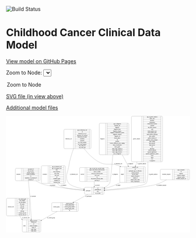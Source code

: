 <link rel='stylesheet' href="assets/style.css">
<link rel='stylesheet' href="https://unpkg.com/leaflet@1.5.1/dist/leaflet.css" integrity="sha512-xwE/Az9zrjBIphAcBb3F6JVqxf46+CDLwfLMHloNu6KEQCAWi6HcDUbeOfBIptF7tcCzusKFjFw2yuvEpDL9wQ==" crossorigin="">
<script type="text/javascript" src="https://code.jquery.com/jquery-3.2.1.min.js"></script>
<script type="text/javascript"  src="https://unpkg.com/leaflet@1.5.1/dist/leaflet.js"></script>
<script type="text/javascript" src="assets/actions.js"></script>

![Build Status](https://github.com/CBIIT/c3d-model/actions/workflows/model-test-and-deploy.yml/badge.svg)

# Childhood Cancer Clinical Data Model

[View model on GitHub Pages](https://cbiit.github.io/c3d-model/)


Zoom to Node: <select id="node_select">
  <option value="">Zoom to Node</option>
</select>
<div id="model"></div>

<p>
<a href="./model-desc/c3d-model.svg">SVG file (in view above)</a>
<p>
<a href="./model-desc">Additional model files</a>
<div id='graph' style='display:off;'>
<svg width="2415pt" height="1528pt"
 viewBox="0.00 0.00 2415.00 1528.00" xmlns="http://www.w3.org/2000/svg" xmlns:xlink="http://www.w3.org/1999/xlink">
<g id="graph0" class="graph" transform="scale(1 1) rotate(0) translate(4 1524)">
<title>Perl</title>
<polygon fill="#ffffff" stroke="transparent" points="-4,4 -4,-1524 2411,-1524 2411,4 -4,4"/>
<!-- reference_file -->
<g id="node1" class="node">
<title>reference_file</title>
<path fill="none" stroke="#000000" d="M12,-213.5C12,-213.5 289,-213.5 289,-213.5 295,-213.5 301,-219.5 301,-225.5 301,-225.5 301,-431.5 301,-431.5 301,-437.5 295,-443.5 289,-443.5 289,-443.5 12,-443.5 12,-443.5 6,-443.5 0,-437.5 0,-431.5 0,-431.5 0,-225.5 0,-225.5 0,-219.5 6,-213.5 12,-213.5"/>
<text text-anchor="middle" x="58" y="-324.8" font-family="Times,serif" font-size="14.00" fill="#000000">reference_file</text>
<polyline fill="none" stroke="#000000" points="116,-213.5 116,-443.5 "/>
<text text-anchor="middle" x="126.5" y="-324.8" font-family="Times,serif" font-size="14.00" fill="#000000"> </text>
<polyline fill="none" stroke="#000000" points="137,-213.5 137,-443.5 "/>
<text text-anchor="middle" x="208.5" y="-428.3" font-family="Times,serif" font-size="14.00" fill="#000000">dcf_indexd_guid</text>
<polyline fill="none" stroke="#000000" points="137,-420.5 280,-420.5 "/>
<text text-anchor="middle" x="208.5" y="-405.3" font-family="Times,serif" font-size="14.00" fill="#000000">file_category</text>
<polyline fill="none" stroke="#000000" points="137,-397.5 280,-397.5 "/>
<text text-anchor="middle" x="208.5" y="-382.3" font-family="Times,serif" font-size="14.00" fill="#000000">file_description</text>
<polyline fill="none" stroke="#000000" points="137,-374.5 280,-374.5 "/>
<text text-anchor="middle" x="208.5" y="-359.3" font-family="Times,serif" font-size="14.00" fill="#000000">file_name</text>
<polyline fill="none" stroke="#000000" points="137,-351.5 280,-351.5 "/>
<text text-anchor="middle" x="208.5" y="-336.3" font-family="Times,serif" font-size="14.00" fill="#000000">file_size</text>
<polyline fill="none" stroke="#000000" points="137,-328.5 280,-328.5 "/>
<text text-anchor="middle" x="208.5" y="-313.3" font-family="Times,serif" font-size="14.00" fill="#000000">file_type</text>
<polyline fill="none" stroke="#000000" points="137,-305.5 280,-305.5 "/>
<text text-anchor="middle" x="208.5" y="-290.3" font-family="Times,serif" font-size="14.00" fill="#000000">id</text>
<polyline fill="none" stroke="#000000" points="137,-282.5 280,-282.5 "/>
<text text-anchor="middle" x="208.5" y="-267.3" font-family="Times,serif" font-size="14.00" fill="#000000">md5sum</text>
<polyline fill="none" stroke="#000000" points="137,-259.5 280,-259.5 "/>
<text text-anchor="middle" x="208.5" y="-244.3" font-family="Times,serif" font-size="14.00" fill="#000000">reference_file_id</text>
<polyline fill="none" stroke="#000000" points="137,-236.5 280,-236.5 "/>
<text text-anchor="middle" x="208.5" y="-221.3" font-family="Times,serif" font-size="14.00" fill="#000000">reference_file_url</text>
<polyline fill="none" stroke="#000000" points="280,-213.5 280,-443.5 "/>
<text text-anchor="middle" x="290.5" y="-324.8" font-family="Times,serif" font-size="14.00" fill="#000000"> </text>
</g>
<!-- study -->
<g id="node11" class="node">
<title>study</title>
<path fill="none" stroke="#000000" d="M220,-.5C220,-.5 439,-.5 439,-.5 445,-.5 451,-6.5 451,-12.5 451,-12.5 451,-149.5 451,-149.5 451,-155.5 445,-161.5 439,-161.5 439,-161.5 220,-161.5 220,-161.5 214,-161.5 208,-155.5 208,-149.5 208,-149.5 208,-12.5 208,-12.5 208,-6.5 214,-.5 220,-.5"/>
<text text-anchor="middle" x="236" y="-77.3" font-family="Times,serif" font-size="14.00" fill="#000000">study</text>
<polyline fill="none" stroke="#000000" points="264,-.5 264,-161.5 "/>
<text text-anchor="middle" x="274.5" y="-77.3" font-family="Times,serif" font-size="14.00" fill="#000000"> </text>
<polyline fill="none" stroke="#000000" points="285,-.5 285,-161.5 "/>
<text text-anchor="middle" x="357.5" y="-146.3" font-family="Times,serif" font-size="14.00" fill="#000000">dbgap_accession</text>
<polyline fill="none" stroke="#000000" points="285,-138.5 430,-138.5 "/>
<text text-anchor="middle" x="357.5" y="-123.3" font-family="Times,serif" font-size="14.00" fill="#000000">external_url</text>
<polyline fill="none" stroke="#000000" points="285,-115.5 430,-115.5 "/>
<text text-anchor="middle" x="357.5" y="-100.3" font-family="Times,serif" font-size="14.00" fill="#000000">id</text>
<polyline fill="none" stroke="#000000" points="285,-92.5 430,-92.5 "/>
<text text-anchor="middle" x="357.5" y="-77.3" font-family="Times,serif" font-size="14.00" fill="#000000">study_description</text>
<polyline fill="none" stroke="#000000" points="285,-69.5 430,-69.5 "/>
<text text-anchor="middle" x="357.5" y="-54.3" font-family="Times,serif" font-size="14.00" fill="#000000">study_id</text>
<polyline fill="none" stroke="#000000" points="285,-46.5 430,-46.5 "/>
<text text-anchor="middle" x="357.5" y="-31.3" font-family="Times,serif" font-size="14.00" fill="#000000">study_name</text>
<polyline fill="none" stroke="#000000" points="285,-23.5 430,-23.5 "/>
<text text-anchor="middle" x="357.5" y="-8.3" font-family="Times,serif" font-size="14.00" fill="#000000">study_status</text>
<polyline fill="none" stroke="#000000" points="430,-.5 430,-161.5 "/>
<text text-anchor="middle" x="440.5" y="-77.3" font-family="Times,serif" font-size="14.00" fill="#000000"> </text>
</g>
<!-- reference_file&#45;&gt;study -->
<g id="edge7" class="edge">
<title>reference_file&#45;&gt;study</title>
<path fill="none" stroke="#000000" d="M176.2184,-213.4651C181.2736,-201.6374 187.3059,-190.2265 194.5,-180 197.1103,-176.2894 199.9042,-172.6633 202.8495,-169.1251"/>
<polygon fill="#000000" stroke="#000000" points="205.5584,-171.3446 209.527,-161.5211 200.2986,-166.7256 205.5584,-171.3446"/>
<text text-anchor="middle" x="255" y="-183.8" font-family="Times,serif" font-size="14.00" fill="#000000">of_reference_file</text>
</g>
<!-- treatment_response -->
<g id="node2" class="node">
<title>treatment_response</title>
<path fill="none" stroke="#000000" d="M2034,-685.5C2034,-685.5 2395,-685.5 2395,-685.5 2401,-685.5 2407,-691.5 2407,-697.5 2407,-697.5 2407,-811.5 2407,-811.5 2407,-817.5 2401,-823.5 2395,-823.5 2395,-823.5 2034,-823.5 2034,-823.5 2028,-823.5 2022,-817.5 2022,-811.5 2022,-811.5 2022,-697.5 2022,-697.5 2022,-691.5 2028,-685.5 2034,-685.5"/>
<text text-anchor="middle" x="2102.5" y="-750.8" font-family="Times,serif" font-size="14.00" fill="#000000">treatment_response</text>
<polyline fill="none" stroke="#000000" points="2183,-685.5 2183,-823.5 "/>
<text text-anchor="middle" x="2193.5" y="-750.8" font-family="Times,serif" font-size="14.00" fill="#000000"> </text>
<polyline fill="none" stroke="#000000" points="2204,-685.5 2204,-823.5 "/>
<text text-anchor="middle" x="2295" y="-808.3" font-family="Times,serif" font-size="14.00" fill="#000000">age_at_response</text>
<polyline fill="none" stroke="#000000" points="2204,-800.5 2386,-800.5 "/>
<text text-anchor="middle" x="2295" y="-785.3" font-family="Times,serif" font-size="14.00" fill="#000000">id</text>
<polyline fill="none" stroke="#000000" points="2204,-777.5 2386,-777.5 "/>
<text text-anchor="middle" x="2295" y="-762.3" font-family="Times,serif" font-size="14.00" fill="#000000">response</text>
<polyline fill="none" stroke="#000000" points="2204,-754.5 2386,-754.5 "/>
<text text-anchor="middle" x="2295" y="-739.3" font-family="Times,serif" font-size="14.00" fill="#000000">response_category</text>
<polyline fill="none" stroke="#000000" points="2204,-731.5 2386,-731.5 "/>
<text text-anchor="middle" x="2295" y="-716.3" font-family="Times,serif" font-size="14.00" fill="#000000">response_system</text>
<polyline fill="none" stroke="#000000" points="2204,-708.5 2386,-708.5 "/>
<text text-anchor="middle" x="2295" y="-693.3" font-family="Times,serif" font-size="14.00" fill="#000000">treatment_response_id</text>
<polyline fill="none" stroke="#000000" points="2386,-685.5 2386,-823.5 "/>
<text text-anchor="middle" x="2396.5" y="-750.8" font-family="Times,serif" font-size="14.00" fill="#000000"> </text>
</g>
<!-- participant -->
<g id="node10" class="node">
<title>participant</title>
<path fill="none" stroke="#000000" d="M1038,-495.5C1038,-495.5 1269,-495.5 1269,-495.5 1275,-495.5 1281,-501.5 1281,-507.5 1281,-507.5 1281,-575.5 1281,-575.5 1281,-581.5 1275,-587.5 1269,-587.5 1269,-587.5 1038,-587.5 1038,-587.5 1032,-587.5 1026,-581.5 1026,-575.5 1026,-575.5 1026,-507.5 1026,-507.5 1026,-501.5 1032,-495.5 1038,-495.5"/>
<text text-anchor="middle" x="1074" y="-537.8" font-family="Times,serif" font-size="14.00" fill="#000000">participant</text>
<polyline fill="none" stroke="#000000" points="1122,-495.5 1122,-587.5 "/>
<text text-anchor="middle" x="1132.5" y="-537.8" font-family="Times,serif" font-size="14.00" fill="#000000"> </text>
<polyline fill="none" stroke="#000000" points="1143,-495.5 1143,-587.5 "/>
<text text-anchor="middle" x="1201.5" y="-572.3" font-family="Times,serif" font-size="14.00" fill="#000000">id</text>
<polyline fill="none" stroke="#000000" points="1143,-564.5 1260,-564.5 "/>
<text text-anchor="middle" x="1201.5" y="-549.3" font-family="Times,serif" font-size="14.00" fill="#000000">participant_id</text>
<polyline fill="none" stroke="#000000" points="1143,-541.5 1260,-541.5 "/>
<text text-anchor="middle" x="1201.5" y="-526.3" font-family="Times,serif" font-size="14.00" fill="#000000">race</text>
<polyline fill="none" stroke="#000000" points="1143,-518.5 1260,-518.5 "/>
<text text-anchor="middle" x="1201.5" y="-503.3" font-family="Times,serif" font-size="14.00" fill="#000000">sex_at_birth</text>
<polyline fill="none" stroke="#000000" points="1260,-495.5 1260,-587.5 "/>
<text text-anchor="middle" x="1270.5" y="-537.8" font-family="Times,serif" font-size="14.00" fill="#000000"> </text>
</g>
<!-- treatment_response&#45;&gt;participant -->
<g id="edge6" class="edge">
<title>treatment_response&#45;&gt;participant</title>
<path fill="none" stroke="#000000" d="M2103.2313,-685.4565C2072.9461,-668.6122 2039.6185,-651.7827 2007.5,-639 1952.1149,-616.9575 1936.2638,-616.0101 1877.5,-606 1675.228,-571.5442 1437.8308,-554.8373 1291.5266,-547.2329"/>
<polygon fill="#000000" stroke="#000000" points="1291.318,-543.7177 1281.1519,-546.701 1290.9595,-550.7085 1291.318,-543.7177"/>
<text text-anchor="middle" x="2037.5" y="-609.8" font-family="Times,serif" font-size="14.00" fill="#000000">of_treatment_response</text>
</g>
<!-- treatment -->
<g id="node3" class="node">
<title>treatment</title>
<path fill="none" stroke="#000000" d="M471.5,-639.5C471.5,-639.5 763.5,-639.5 763.5,-639.5 769.5,-639.5 775.5,-645.5 775.5,-651.5 775.5,-651.5 775.5,-857.5 775.5,-857.5 775.5,-863.5 769.5,-869.5 763.5,-869.5 763.5,-869.5 471.5,-869.5 471.5,-869.5 465.5,-869.5 459.5,-863.5 459.5,-857.5 459.5,-857.5 459.5,-651.5 459.5,-651.5 459.5,-645.5 465.5,-639.5 471.5,-639.5"/>
<text text-anchor="middle" x="504" y="-750.8" font-family="Times,serif" font-size="14.00" fill="#000000">treatment</text>
<polyline fill="none" stroke="#000000" points="548.5,-639.5 548.5,-869.5 "/>
<text text-anchor="middle" x="559" y="-750.8" font-family="Times,serif" font-size="14.00" fill="#000000"> </text>
<polyline fill="none" stroke="#000000" points="569.5,-639.5 569.5,-869.5 "/>
<text text-anchor="middle" x="662" y="-854.3" font-family="Times,serif" font-size="14.00" fill="#000000">age_at_treatment_end</text>
<polyline fill="none" stroke="#000000" points="569.5,-846.5 754.5,-846.5 "/>
<text text-anchor="middle" x="662" y="-831.3" font-family="Times,serif" font-size="14.00" fill="#000000">age_at_treatment_start</text>
<polyline fill="none" stroke="#000000" points="569.5,-823.5 754.5,-823.5 "/>
<text text-anchor="middle" x="662" y="-808.3" font-family="Times,serif" font-size="14.00" fill="#000000">dose</text>
<polyline fill="none" stroke="#000000" points="569.5,-800.5 754.5,-800.5 "/>
<text text-anchor="middle" x="662" y="-785.3" font-family="Times,serif" font-size="14.00" fill="#000000">dose_frequency</text>
<polyline fill="none" stroke="#000000" points="569.5,-777.5 754.5,-777.5 "/>
<text text-anchor="middle" x="662" y="-762.3" font-family="Times,serif" font-size="14.00" fill="#000000">dose_route</text>
<polyline fill="none" stroke="#000000" points="569.5,-754.5 754.5,-754.5 "/>
<text text-anchor="middle" x="662" y="-739.3" font-family="Times,serif" font-size="14.00" fill="#000000">dose_unit</text>
<polyline fill="none" stroke="#000000" points="569.5,-731.5 754.5,-731.5 "/>
<text text-anchor="middle" x="662" y="-716.3" font-family="Times,serif" font-size="14.00" fill="#000000">id</text>
<polyline fill="none" stroke="#000000" points="569.5,-708.5 754.5,-708.5 "/>
<text text-anchor="middle" x="662" y="-693.3" font-family="Times,serif" font-size="14.00" fill="#000000">treatment_agent</text>
<polyline fill="none" stroke="#000000" points="569.5,-685.5 754.5,-685.5 "/>
<text text-anchor="middle" x="662" y="-670.3" font-family="Times,serif" font-size="14.00" fill="#000000">treatment_id</text>
<polyline fill="none" stroke="#000000" points="569.5,-662.5 754.5,-662.5 "/>
<text text-anchor="middle" x="662" y="-647.3" font-family="Times,serif" font-size="14.00" fill="#000000">treatment_type</text>
<polyline fill="none" stroke="#000000" points="754.5,-639.5 754.5,-869.5 "/>
<text text-anchor="middle" x="765" y="-750.8" font-family="Times,serif" font-size="14.00" fill="#000000"> </text>
</g>
<!-- treatment&#45;&gt;participant -->
<g id="edge2" class="edge">
<title>treatment&#45;&gt;participant</title>
<path fill="none" stroke="#000000" d="M669.0094,-639.4943C678.8489,-626.601 690.2922,-614.9223 703.5,-606 753.2155,-572.4156 902.5982,-555.9725 1015.73,-548.1561"/>
<polygon fill="#000000" stroke="#000000" points="1016.1289,-551.6373 1025.8705,-547.4717 1015.6575,-544.6531 1016.1289,-551.6373"/>
<text text-anchor="middle" x="750.5" y="-609.8" font-family="Times,serif" font-size="14.00" fill="#000000">of_treatment</text>
</g>
<!-- laboratory_test -->
<g id="node4" class="node">
<title>laboratory_test</title>
<path fill="none" stroke="#000000" d="M767.5,-1094C767.5,-1094 1099.5,-1094 1099.5,-1094 1105.5,-1094 1111.5,-1100 1111.5,-1106 1111.5,-1106 1111.5,-1335 1111.5,-1335 1111.5,-1341 1105.5,-1347 1099.5,-1347 1099.5,-1347 767.5,-1347 767.5,-1347 761.5,-1347 755.5,-1341 755.5,-1335 755.5,-1335 755.5,-1106 755.5,-1106 755.5,-1100 761.5,-1094 767.5,-1094"/>
<text text-anchor="middle" x="818.5" y="-1216.8" font-family="Times,serif" font-size="14.00" fill="#000000">laboratory_test</text>
<polyline fill="none" stroke="#000000" points="881.5,-1094 881.5,-1347 "/>
<text text-anchor="middle" x="892" y="-1216.8" font-family="Times,serif" font-size="14.00" fill="#000000"> </text>
<polyline fill="none" stroke="#000000" points="902.5,-1094 902.5,-1347 "/>
<text text-anchor="middle" x="996.5" y="-1331.8" font-family="Times,serif" font-size="14.00" fill="#000000">age_at_laboratory_test</text>
<polyline fill="none" stroke="#000000" points="902.5,-1324 1090.5,-1324 "/>
<text text-anchor="middle" x="996.5" y="-1308.8" font-family="Times,serif" font-size="14.00" fill="#000000">id</text>
<polyline fill="none" stroke="#000000" points="902.5,-1301 1090.5,-1301 "/>
<text text-anchor="middle" x="996.5" y="-1285.8" font-family="Times,serif" font-size="14.00" fill="#000000">laboratory_test_id</text>
<polyline fill="none" stroke="#000000" points="902.5,-1278 1090.5,-1278 "/>
<text text-anchor="middle" x="996.5" y="-1262.8" font-family="Times,serif" font-size="14.00" fill="#000000">laboratory_test_method</text>
<polyline fill="none" stroke="#000000" points="902.5,-1255 1090.5,-1255 "/>
<text text-anchor="middle" x="996.5" y="-1239.8" font-family="Times,serif" font-size="14.00" fill="#000000">laboratory_test_name</text>
<polyline fill="none" stroke="#000000" points="902.5,-1232 1090.5,-1232 "/>
<text text-anchor="middle" x="996.5" y="-1216.8" font-family="Times,serif" font-size="14.00" fill="#000000">sensitivity</text>
<polyline fill="none" stroke="#000000" points="902.5,-1209 1090.5,-1209 "/>
<text text-anchor="middle" x="996.5" y="-1193.8" font-family="Times,serif" font-size="14.00" fill="#000000">specimen</text>
<polyline fill="none" stroke="#000000" points="902.5,-1186 1090.5,-1186 "/>
<text text-anchor="middle" x="996.5" y="-1170.8" font-family="Times,serif" font-size="14.00" fill="#000000">test_result_modifier</text>
<polyline fill="none" stroke="#000000" points="902.5,-1163 1090.5,-1163 "/>
<text text-anchor="middle" x="996.5" y="-1147.8" font-family="Times,serif" font-size="14.00" fill="#000000">test_result_numeric</text>
<polyline fill="none" stroke="#000000" points="902.5,-1140 1090.5,-1140 "/>
<text text-anchor="middle" x="996.5" y="-1124.8" font-family="Times,serif" font-size="14.00" fill="#000000">test_result_text</text>
<polyline fill="none" stroke="#000000" points="902.5,-1117 1090.5,-1117 "/>
<text text-anchor="middle" x="996.5" y="-1101.8" font-family="Times,serif" font-size="14.00" fill="#000000">test_result_unit</text>
<polyline fill="none" stroke="#000000" points="1090.5,-1094 1090.5,-1347 "/>
<text text-anchor="middle" x="1101" y="-1216.8" font-family="Times,serif" font-size="14.00" fill="#000000"> </text>
</g>
<!-- sample -->
<g id="node9" class="node">
<title>sample</title>
<path fill="none" stroke="#000000" d="M1501.5,-651C1501.5,-651 1815.5,-651 1815.5,-651 1821.5,-651 1827.5,-657 1827.5,-663 1827.5,-663 1827.5,-846 1827.5,-846 1827.5,-852 1821.5,-858 1815.5,-858 1815.5,-858 1501.5,-858 1501.5,-858 1495.5,-858 1489.5,-852 1489.5,-846 1489.5,-846 1489.5,-663 1489.5,-663 1489.5,-657 1495.5,-651 1501.5,-651"/>
<text text-anchor="middle" x="1523.5" y="-750.8" font-family="Times,serif" font-size="14.00" fill="#000000">sample</text>
<polyline fill="none" stroke="#000000" points="1557.5,-651 1557.5,-858 "/>
<text text-anchor="middle" x="1568" y="-750.8" font-family="Times,serif" font-size="14.00" fill="#000000"> </text>
<polyline fill="none" stroke="#000000" points="1578.5,-651 1578.5,-858 "/>
<text text-anchor="middle" x="1692.5" y="-842.8" font-family="Times,serif" font-size="14.00" fill="#000000">anatomic_site</text>
<polyline fill="none" stroke="#000000" points="1578.5,-835 1806.5,-835 "/>
<text text-anchor="middle" x="1692.5" y="-819.8" font-family="Times,serif" font-size="14.00" fill="#000000">id</text>
<polyline fill="none" stroke="#000000" points="1578.5,-812 1806.5,-812 "/>
<text text-anchor="middle" x="1692.5" y="-796.8" font-family="Times,serif" font-size="14.00" fill="#000000">participant_age_at_collection</text>
<polyline fill="none" stroke="#000000" points="1578.5,-789 1806.5,-789 "/>
<text text-anchor="middle" x="1692.5" y="-773.8" font-family="Times,serif" font-size="14.00" fill="#000000">percent_necrosis</text>
<polyline fill="none" stroke="#000000" points="1578.5,-766 1806.5,-766 "/>
<text text-anchor="middle" x="1692.5" y="-750.8" font-family="Times,serif" font-size="14.00" fill="#000000">percent_tumor</text>
<polyline fill="none" stroke="#000000" points="1578.5,-743 1806.5,-743 "/>
<text text-anchor="middle" x="1692.5" y="-727.8" font-family="Times,serif" font-size="14.00" fill="#000000">sample_description</text>
<polyline fill="none" stroke="#000000" points="1578.5,-720 1806.5,-720 "/>
<text text-anchor="middle" x="1692.5" y="-704.8" font-family="Times,serif" font-size="14.00" fill="#000000">sample_id</text>
<polyline fill="none" stroke="#000000" points="1578.5,-697 1806.5,-697 "/>
<text text-anchor="middle" x="1692.5" y="-681.8" font-family="Times,serif" font-size="14.00" fill="#000000">sample_tumor_status</text>
<polyline fill="none" stroke="#000000" points="1578.5,-674 1806.5,-674 "/>
<text text-anchor="middle" x="1692.5" y="-658.8" font-family="Times,serif" font-size="14.00" fill="#000000">tumor_classification</text>
<polyline fill="none" stroke="#000000" points="1806.5,-651 1806.5,-858 "/>
<text text-anchor="middle" x="1817" y="-750.8" font-family="Times,serif" font-size="14.00" fill="#000000"> </text>
</g>
<!-- laboratory_test&#45;&gt;sample -->
<g id="edge11" class="edge">
<title>laboratory_test&#45;&gt;sample</title>
<path fill="none" stroke="#000000" d="M1020.6682,-1093.9948C1069.6868,-1032.4203 1136.1346,-962.8324 1211.5,-921 1315.986,-863.0038 1364.3861,-913.9839 1475.5,-870 1481.403,-867.6633 1487.3241,-865.1319 1493.2351,-862.4415"/>
<polygon fill="#000000" stroke="#000000" points="1494.9458,-865.505 1502.5116,-858.0882 1491.9719,-859.1681 1494.9458,-865.505"/>
<text text-anchor="middle" x="1470" y="-891.8" font-family="Times,serif" font-size="14.00" fill="#000000">of_laboratory_test</text>
</g>
<!-- laboratory_test&#45;&gt;participant -->
<g id="edge12" class="edge">
<title>laboratory_test&#45;&gt;participant</title>
<path fill="none" stroke="#000000" d="M882.0961,-1093.8299C858.2026,-1028.2235 832.4651,-946.1068 820.5,-870 804.5552,-768.5791 758.9426,-721.1653 820.5,-639 844.7461,-606.6369 935.1498,-581.4025 1015.6503,-564.7208"/>
<polygon fill="#000000" stroke="#000000" points="1016.8197,-568.0544 1025.919,-562.6274 1015.4214,-561.1955 1016.8197,-568.0544"/>
<text text-anchor="middle" x="886" y="-750.8" font-family="Times,serif" font-size="14.00" fill="#000000">of_laboratory_test</text>
</g>
<!-- survival -->
<g id="node5" class="node">
<title>survival</title>
<path fill="none" stroke="#000000" d="M973,-662.5C973,-662.5 1334,-662.5 1334,-662.5 1340,-662.5 1346,-668.5 1346,-674.5 1346,-674.5 1346,-834.5 1346,-834.5 1346,-840.5 1340,-846.5 1334,-846.5 1334,-846.5 973,-846.5 973,-846.5 967,-846.5 961,-840.5 961,-834.5 961,-834.5 961,-674.5 961,-674.5 961,-668.5 967,-662.5 973,-662.5"/>
<text text-anchor="middle" x="998" y="-750.8" font-family="Times,serif" font-size="14.00" fill="#000000">survival</text>
<polyline fill="none" stroke="#000000" points="1035,-662.5 1035,-846.5 "/>
<text text-anchor="middle" x="1045.5" y="-750.8" font-family="Times,serif" font-size="14.00" fill="#000000"> </text>
<polyline fill="none" stroke="#000000" points="1056,-662.5 1056,-846.5 "/>
<text text-anchor="middle" x="1190.5" y="-831.3" font-family="Times,serif" font-size="14.00" fill="#000000">age_at_event_free_survival_status</text>
<polyline fill="none" stroke="#000000" points="1056,-823.5 1325,-823.5 "/>
<text text-anchor="middle" x="1190.5" y="-808.3" font-family="Times,serif" font-size="14.00" fill="#000000">age_at_last_known_survival_status</text>
<polyline fill="none" stroke="#000000" points="1056,-800.5 1325,-800.5 "/>
<text text-anchor="middle" x="1190.5" y="-785.3" font-family="Times,serif" font-size="14.00" fill="#000000">cause_of_death</text>
<polyline fill="none" stroke="#000000" points="1056,-777.5 1325,-777.5 "/>
<text text-anchor="middle" x="1190.5" y="-762.3" font-family="Times,serif" font-size="14.00" fill="#000000">event_free_survival_status</text>
<polyline fill="none" stroke="#000000" points="1056,-754.5 1325,-754.5 "/>
<text text-anchor="middle" x="1190.5" y="-739.3" font-family="Times,serif" font-size="14.00" fill="#000000">first_event</text>
<polyline fill="none" stroke="#000000" points="1056,-731.5 1325,-731.5 "/>
<text text-anchor="middle" x="1190.5" y="-716.3" font-family="Times,serif" font-size="14.00" fill="#000000">id</text>
<polyline fill="none" stroke="#000000" points="1056,-708.5 1325,-708.5 "/>
<text text-anchor="middle" x="1190.5" y="-693.3" font-family="Times,serif" font-size="14.00" fill="#000000">last_known_survival_status</text>
<polyline fill="none" stroke="#000000" points="1056,-685.5 1325,-685.5 "/>
<text text-anchor="middle" x="1190.5" y="-670.3" font-family="Times,serif" font-size="14.00" fill="#000000">survival_id</text>
<polyline fill="none" stroke="#000000" points="1325,-662.5 1325,-846.5 "/>
<text text-anchor="middle" x="1335.5" y="-750.8" font-family="Times,serif" font-size="14.00" fill="#000000"> </text>
</g>
<!-- survival&#45;&gt;participant -->
<g id="edge1" class="edge">
<title>survival&#45;&gt;participant</title>
<path fill="none" stroke="#000000" d="M1153.5,-662.3139C1153.5,-640.2929 1153.5,-617.4402 1153.5,-597.6147"/>
<polygon fill="#000000" stroke="#000000" points="1157.0001,-597.5436 1153.5,-587.5436 1150.0001,-597.5437 1157.0001,-597.5436"/>
<text text-anchor="middle" x="1193" y="-609.8" font-family="Times,serif" font-size="14.00" fill="#000000">of_survival</text>
</g>
<!-- synonym -->
<g id="node6" class="node">
<title>synonym</title>
<path fill="none" stroke="#000000" d="M129,-674C129,-674 430,-674 430,-674 436,-674 442,-680 442,-686 442,-686 442,-823 442,-823 442,-829 436,-835 430,-835 430,-835 129,-835 129,-835 123,-835 117,-829 117,-823 117,-823 117,-686 117,-686 117,-680 123,-674 129,-674"/>
<text text-anchor="middle" x="157" y="-750.8" font-family="Times,serif" font-size="14.00" fill="#000000">synonym</text>
<polyline fill="none" stroke="#000000" points="197,-674 197,-835 "/>
<text text-anchor="middle" x="207.5" y="-750.8" font-family="Times,serif" font-size="14.00" fill="#000000"> </text>
<polyline fill="none" stroke="#000000" points="218,-674 218,-835 "/>
<text text-anchor="middle" x="319.5" y="-819.8" font-family="Times,serif" font-size="14.00" fill="#000000">associated_id</text>
<polyline fill="none" stroke="#000000" points="218,-812 421,-812 "/>
<text text-anchor="middle" x="319.5" y="-796.8" font-family="Times,serif" font-size="14.00" fill="#000000">data_location</text>
<polyline fill="none" stroke="#000000" points="218,-789 421,-789 "/>
<text text-anchor="middle" x="319.5" y="-773.8" font-family="Times,serif" font-size="14.00" fill="#000000">domain_category</text>
<polyline fill="none" stroke="#000000" points="218,-766 421,-766 "/>
<text text-anchor="middle" x="319.5" y="-750.8" font-family="Times,serif" font-size="14.00" fill="#000000">domain_description</text>
<polyline fill="none" stroke="#000000" points="218,-743 421,-743 "/>
<text text-anchor="middle" x="319.5" y="-727.8" font-family="Times,serif" font-size="14.00" fill="#000000">id</text>
<polyline fill="none" stroke="#000000" points="218,-720 421,-720 "/>
<text text-anchor="middle" x="319.5" y="-704.8" font-family="Times,serif" font-size="14.00" fill="#000000">repository_of_synonym_id</text>
<polyline fill="none" stroke="#000000" points="218,-697 421,-697 "/>
<text text-anchor="middle" x="319.5" y="-681.8" font-family="Times,serif" font-size="14.00" fill="#000000">synonym_id</text>
<polyline fill="none" stroke="#000000" points="421,-674 421,-835 "/>
<text text-anchor="middle" x="431.5" y="-750.8" font-family="Times,serif" font-size="14.00" fill="#000000"> </text>
</g>
<!-- synonym&#45;&gt;participant -->
<g id="edge15" class="edge">
<title>synonym&#45;&gt;participant</title>
<path fill="none" stroke="#000000" d="M385.922,-673.8506C406.5783,-660.7699 428.6266,-648.4404 450.5,-639 549.3378,-596.3425 840.7624,-566.494 1015.8272,-551.8419"/>
<polygon fill="#000000" stroke="#000000" points="1016.213,-555.322 1025.8888,-551.0058 1015.6333,-548.3461 1016.213,-555.322"/>
<text text-anchor="middle" x="606" y="-609.8" font-family="Times,serif" font-size="14.00" fill="#000000">of_synonym</text>
</g>
<!-- synonym&#45;&gt;study -->
<g id="edge14" class="edge">
<title>synonym&#45;&gt;study</title>
<path fill="none" stroke="#000000" d="M288.2144,-673.8365C294.7572,-611.2094 303.5729,-522.1683 309.5,-444 316.5189,-351.4328 322.0744,-245.408 325.5312,-171.9454"/>
<polygon fill="#000000" stroke="#000000" points="329.0346,-171.9528 326.005,-161.8004 322.0422,-171.6262 329.0346,-171.9528"/>
<text text-anchor="middle" x="351" y="-465.8" font-family="Times,serif" font-size="14.00" fill="#000000">of_synonym</text>
</g>
<!-- consent_group -->
<g id="node7" class="node">
<title>consent_group</title>
<path fill="none" stroke="#000000" d="M607,-271C607,-271 932,-271 932,-271 938,-271 944,-277 944,-283 944,-283 944,-374 944,-374 944,-380 938,-386 932,-386 932,-386 607,-386 607,-386 601,-386 595,-380 595,-374 595,-374 595,-283 595,-283 595,-277 601,-271 607,-271"/>
<text text-anchor="middle" x="656" y="-324.8" font-family="Times,serif" font-size="14.00" fill="#000000">consent_group</text>
<polyline fill="none" stroke="#000000" points="717,-271 717,-386 "/>
<text text-anchor="middle" x="727.5" y="-324.8" font-family="Times,serif" font-size="14.00" fill="#000000"> </text>
<polyline fill="none" stroke="#000000" points="738,-271 738,-386 "/>
<text text-anchor="middle" x="830.5" y="-370.8" font-family="Times,serif" font-size="14.00" fill="#000000">consent_group_id</text>
<polyline fill="none" stroke="#000000" points="738,-363 923,-363 "/>
<text text-anchor="middle" x="830.5" y="-347.8" font-family="Times,serif" font-size="14.00" fill="#000000">consent_group_name</text>
<polyline fill="none" stroke="#000000" points="738,-340 923,-340 "/>
<text text-anchor="middle" x="830.5" y="-324.8" font-family="Times,serif" font-size="14.00" fill="#000000">consent_group_number</text>
<polyline fill="none" stroke="#000000" points="738,-317 923,-317 "/>
<text text-anchor="middle" x="830.5" y="-301.8" font-family="Times,serif" font-size="14.00" fill="#000000">consent_group_suffix</text>
<polyline fill="none" stroke="#000000" points="738,-294 923,-294 "/>
<text text-anchor="middle" x="830.5" y="-278.8" font-family="Times,serif" font-size="14.00" fill="#000000">id</text>
<polyline fill="none" stroke="#000000" points="923,-271 923,-386 "/>
<text text-anchor="middle" x="933.5" y="-324.8" font-family="Times,serif" font-size="14.00" fill="#000000"> </text>
</g>
<!-- consent_group&#45;&gt;study -->
<g id="edge10" class="edge">
<title>consent_group&#45;&gt;study</title>
<path fill="none" stroke="#000000" d="M667.1722,-270.9406C605.4517,-236.2228 526.2224,-191.6563 460.0224,-154.4188"/>
<polygon fill="#000000" stroke="#000000" points="461.6189,-151.3012 451.1872,-149.4491 458.187,-157.4022 461.6189,-151.3012"/>
<text text-anchor="middle" x="587" y="-183.8" font-family="Times,serif" font-size="14.00" fill="#000000">of_consent_group</text>
</g>
<!-- diagnosis -->
<g id="node8" class="node">
<title>diagnosis</title>
<path fill="none" stroke="#000000" d="M1232,-1013.5C1232,-1013.5 1597,-1013.5 1597,-1013.5 1603,-1013.5 1609,-1019.5 1609,-1025.5 1609,-1025.5 1609,-1415.5 1609,-1415.5 1609,-1421.5 1603,-1427.5 1597,-1427.5 1597,-1427.5 1232,-1427.5 1232,-1427.5 1226,-1427.5 1220,-1421.5 1220,-1415.5 1220,-1415.5 1220,-1025.5 1220,-1025.5 1220,-1019.5 1226,-1013.5 1232,-1013.5"/>
<text text-anchor="middle" x="1262" y="-1216.8" font-family="Times,serif" font-size="14.00" fill="#000000">diagnosis</text>
<polyline fill="none" stroke="#000000" points="1304,-1013.5 1304,-1427.5 "/>
<text text-anchor="middle" x="1314.5" y="-1216.8" font-family="Times,serif" font-size="14.00" fill="#000000"> </text>
<polyline fill="none" stroke="#000000" points="1325,-1013.5 1325,-1427.5 "/>
<text text-anchor="middle" x="1456.5" y="-1412.3" font-family="Times,serif" font-size="14.00" fill="#000000">age_at_diagnosis</text>
<polyline fill="none" stroke="#000000" points="1325,-1404.5 1588,-1404.5 "/>
<text text-anchor="middle" x="1456.5" y="-1389.3" font-family="Times,serif" font-size="14.00" fill="#000000">anatomic_site</text>
<polyline fill="none" stroke="#000000" points="1325,-1381.5 1588,-1381.5 "/>
<text text-anchor="middle" x="1456.5" y="-1366.3" font-family="Times,serif" font-size="14.00" fill="#000000">diagnosis</text>
<polyline fill="none" stroke="#000000" points="1325,-1358.5 1588,-1358.5 "/>
<text text-anchor="middle" x="1456.5" y="-1343.3" font-family="Times,serif" font-size="14.00" fill="#000000">diagnosis_basis</text>
<polyline fill="none" stroke="#000000" points="1325,-1335.5 1588,-1335.5 "/>
<text text-anchor="middle" x="1456.5" y="-1320.3" font-family="Times,serif" font-size="14.00" fill="#000000">diagnosis_category</text>
<polyline fill="none" stroke="#000000" points="1325,-1312.5 1588,-1312.5 "/>
<text text-anchor="middle" x="1456.5" y="-1297.3" font-family="Times,serif" font-size="14.00" fill="#000000">diagnosis_classification_system</text>
<polyline fill="none" stroke="#000000" points="1325,-1289.5 1588,-1289.5 "/>
<text text-anchor="middle" x="1456.5" y="-1274.3" font-family="Times,serif" font-size="14.00" fill="#000000">diagnosis_comment</text>
<polyline fill="none" stroke="#000000" points="1325,-1266.5 1588,-1266.5 "/>
<text text-anchor="middle" x="1456.5" y="-1251.3" font-family="Times,serif" font-size="14.00" fill="#000000">diagnosis_id</text>
<polyline fill="none" stroke="#000000" points="1325,-1243.5 1588,-1243.5 "/>
<text text-anchor="middle" x="1456.5" y="-1228.3" font-family="Times,serif" font-size="14.00" fill="#000000">disease_phase</text>
<polyline fill="none" stroke="#000000" points="1325,-1220.5 1588,-1220.5 "/>
<text text-anchor="middle" x="1456.5" y="-1205.3" font-family="Times,serif" font-size="14.00" fill="#000000">id</text>
<polyline fill="none" stroke="#000000" points="1325,-1197.5 1588,-1197.5 "/>
<text text-anchor="middle" x="1456.5" y="-1182.3" font-family="Times,serif" font-size="14.00" fill="#000000">laterality</text>
<polyline fill="none" stroke="#000000" points="1325,-1174.5 1588,-1174.5 "/>
<text text-anchor="middle" x="1456.5" y="-1159.3" font-family="Times,serif" font-size="14.00" fill="#000000">toronto_childhood_cancer_staging</text>
<polyline fill="none" stroke="#000000" points="1325,-1151.5 1588,-1151.5 "/>
<text text-anchor="middle" x="1456.5" y="-1136.3" font-family="Times,serif" font-size="14.00" fill="#000000">tumor_classification</text>
<polyline fill="none" stroke="#000000" points="1325,-1128.5 1588,-1128.5 "/>
<text text-anchor="middle" x="1456.5" y="-1113.3" font-family="Times,serif" font-size="14.00" fill="#000000">tumor_grade</text>
<polyline fill="none" stroke="#000000" points="1325,-1105.5 1588,-1105.5 "/>
<text text-anchor="middle" x="1456.5" y="-1090.3" font-family="Times,serif" font-size="14.00" fill="#000000">tumor_stage_clinical_m</text>
<polyline fill="none" stroke="#000000" points="1325,-1082.5 1588,-1082.5 "/>
<text text-anchor="middle" x="1456.5" y="-1067.3" font-family="Times,serif" font-size="14.00" fill="#000000">tumor_stage_clinical_n</text>
<polyline fill="none" stroke="#000000" points="1325,-1059.5 1588,-1059.5 "/>
<text text-anchor="middle" x="1456.5" y="-1044.3" font-family="Times,serif" font-size="14.00" fill="#000000">tumor_stage_clinical_t</text>
<polyline fill="none" stroke="#000000" points="1325,-1036.5 1588,-1036.5 "/>
<text text-anchor="middle" x="1456.5" y="-1021.3" font-family="Times,serif" font-size="14.00" fill="#000000">year_of_diagnosis</text>
<polyline fill="none" stroke="#000000" points="1588,-1013.5 1588,-1427.5 "/>
<text text-anchor="middle" x="1598.5" y="-1216.8" font-family="Times,serif" font-size="14.00" fill="#000000"> </text>
</g>
<!-- diagnosis&#45;&gt;sample -->
<g id="edge9" class="edge">
<title>diagnosis&#45;&gt;sample</title>
<path fill="none" stroke="#000000" d="M1522.9429,-1013.3918C1549.2584,-963.1335 1576.4258,-911.2482 1599.4658,-867.2456"/>
<polygon fill="#000000" stroke="#000000" points="1602.6293,-868.749 1604.1674,-858.2664 1596.428,-865.5019 1602.6293,-868.749"/>
<text text-anchor="middle" x="1630" y="-891.8" font-family="Times,serif" font-size="14.00" fill="#000000">of_diagnosis</text>
</g>
<!-- diagnosis&#45;&gt;participant -->
<g id="edge8" class="edge">
<title>diagnosis&#45;&gt;participant</title>
<path fill="none" stroke="#000000" d="M1398.2456,-1013.1883C1384.8885,-852.5325 1366.4441,-654.6216 1355.5,-639 1339.1108,-615.606 1315.5295,-597.6134 1290.2232,-583.8476"/>
<polygon fill="#000000" stroke="#000000" points="1291.695,-580.668 1281.2091,-579.1529 1288.4615,-586.8764 1291.695,-580.668"/>
<text text-anchor="middle" x="1429" y="-750.8" font-family="Times,serif" font-size="14.00" fill="#000000">of_diagnosis</text>
</g>
<!-- sample&#45;&gt;participant -->
<g id="edge13" class="edge">
<title>sample&#45;&gt;participant</title>
<path fill="none" stroke="#000000" d="M1497.7045,-650.9672C1490.2585,-646.8218 1482.8338,-642.812 1475.5,-639 1417.9381,-609.0803 1349.7131,-586.7698 1290.9124,-571.0977"/>
<polygon fill="#000000" stroke="#000000" points="1291.7443,-567.6975 1281.1832,-568.5418 1289.9657,-574.4678 1291.7443,-567.6975"/>
<text text-anchor="middle" x="1470" y="-609.8" font-family="Times,serif" font-size="14.00" fill="#000000">of_sample</text>
</g>
<!-- participant&#45;&gt;consent_group -->
<g id="edge5" class="edge">
<title>participant&#45;&gt;consent_group</title>
<path fill="none" stroke="#000000" d="M1070.1777,-495.2822C1015.0945,-464.7282 942.217,-424.304 882.0063,-390.9058"/>
<polygon fill="#000000" stroke="#000000" points="883.6608,-387.8212 873.2183,-386.0312 880.2653,-393.9426 883.6608,-387.8212"/>
<text text-anchor="middle" x="1079" y="-465.8" font-family="Times,serif" font-size="14.00" fill="#000000">of_participant</text>
</g>
<!-- genetic_analysis -->
<g id="node12" class="node">
<title>genetic_analysis</title>
<path fill="none" stroke="#000000" d="M1655.5,-921.5C1655.5,-921.5 2039.5,-921.5 2039.5,-921.5 2045.5,-921.5 2051.5,-927.5 2051.5,-933.5 2051.5,-933.5 2051.5,-1507.5 2051.5,-1507.5 2051.5,-1513.5 2045.5,-1519.5 2039.5,-1519.5 2039.5,-1519.5 1655.5,-1519.5 1655.5,-1519.5 1649.5,-1519.5 1643.5,-1513.5 1643.5,-1507.5 1643.5,-1507.5 1643.5,-933.5 1643.5,-933.5 1643.5,-927.5 1649.5,-921.5 1655.5,-921.5"/>
<text text-anchor="middle" x="1711" y="-1216.8" font-family="Times,serif" font-size="14.00" fill="#000000">genetic_analysis</text>
<polyline fill="none" stroke="#000000" points="1778.5,-921.5 1778.5,-1519.5 "/>
<text text-anchor="middle" x="1789" y="-1216.8" font-family="Times,serif" font-size="14.00" fill="#000000"> </text>
<polyline fill="none" stroke="#000000" points="1799.5,-921.5 1799.5,-1519.5 "/>
<text text-anchor="middle" x="1915" y="-1504.3" font-family="Times,serif" font-size="14.00" fill="#000000">age_at_genetic_analysis</text>
<polyline fill="none" stroke="#000000" points="1799.5,-1496.5 2030.5,-1496.5 "/>
<text text-anchor="middle" x="1915" y="-1481.3" font-family="Times,serif" font-size="14.00" fill="#000000">allelic_ratio</text>
<polyline fill="none" stroke="#000000" points="1799.5,-1473.5 2030.5,-1473.5 "/>
<text text-anchor="middle" x="1915" y="-1458.3" font-family="Times,serif" font-size="14.00" fill="#000000">alteration</text>
<polyline fill="none" stroke="#000000" points="1799.5,-1450.5 2030.5,-1450.5 "/>
<text text-anchor="middle" x="1915" y="-1435.3" font-family="Times,serif" font-size="14.00" fill="#000000">chromosome</text>
<polyline fill="none" stroke="#000000" points="1799.5,-1427.5 2030.5,-1427.5 "/>
<text text-anchor="middle" x="1915" y="-1412.3" font-family="Times,serif" font-size="14.00" fill="#000000">chromosome_location</text>
<polyline fill="none" stroke="#000000" points="1799.5,-1404.5 2030.5,-1404.5 "/>
<text text-anchor="middle" x="1915" y="-1389.3" font-family="Times,serif" font-size="14.00" fill="#000000">cytoband</text>
<polyline fill="none" stroke="#000000" points="1799.5,-1381.5 2030.5,-1381.5 "/>
<text text-anchor="middle" x="1915" y="-1366.3" font-family="Times,serif" font-size="14.00" fill="#000000">dna_index_numeric</text>
<polyline fill="none" stroke="#000000" points="1799.5,-1358.5 2030.5,-1358.5 "/>
<text text-anchor="middle" x="1915" y="-1343.3" font-family="Times,serif" font-size="14.00" fill="#000000">exon</text>
<polyline fill="none" stroke="#000000" points="1799.5,-1335.5 2030.5,-1335.5 "/>
<text text-anchor="middle" x="1915" y="-1320.3" font-family="Times,serif" font-size="14.00" fill="#000000">fusion_partner_exon</text>
<polyline fill="none" stroke="#000000" points="1799.5,-1312.5 2030.5,-1312.5 "/>
<text text-anchor="middle" x="1915" y="-1297.3" font-family="Times,serif" font-size="14.00" fill="#000000">fusion_partner_gene</text>
<polyline fill="none" stroke="#000000" points="1799.5,-1289.5 2030.5,-1289.5 "/>
<text text-anchor="middle" x="1915" y="-1274.3" font-family="Times,serif" font-size="14.00" fill="#000000">fusion_partner_transcript</text>
<polyline fill="none" stroke="#000000" points="1799.5,-1266.5 2030.5,-1266.5 "/>
<text text-anchor="middle" x="1915" y="-1251.3" font-family="Times,serif" font-size="14.00" fill="#000000">gene_symbol</text>
<polyline fill="none" stroke="#000000" points="1799.5,-1243.5 2030.5,-1243.5 "/>
<text text-anchor="middle" x="1915" y="-1228.3" font-family="Times,serif" font-size="14.00" fill="#000000">genetic_analysis_id</text>
<polyline fill="none" stroke="#000000" points="1799.5,-1220.5 2030.5,-1220.5 "/>
<text text-anchor="middle" x="1915" y="-1205.3" font-family="Times,serif" font-size="14.00" fill="#000000">genomic_source_category</text>
<polyline fill="none" stroke="#000000" points="1799.5,-1197.5 2030.5,-1197.5 "/>
<text text-anchor="middle" x="1915" y="-1182.3" font-family="Times,serif" font-size="14.00" fill="#000000">hgvs_coding</text>
<polyline fill="none" stroke="#000000" points="1799.5,-1174.5 2030.5,-1174.5 "/>
<text text-anchor="middle" x="1915" y="-1159.3" font-family="Times,serif" font-size="14.00" fill="#000000">hgvs_genome</text>
<polyline fill="none" stroke="#000000" points="1799.5,-1151.5 2030.5,-1151.5 "/>
<text text-anchor="middle" x="1915" y="-1136.3" font-family="Times,serif" font-size="14.00" fill="#000000">hgvs_protein</text>
<polyline fill="none" stroke="#000000" points="1799.5,-1128.5 2030.5,-1128.5 "/>
<text text-anchor="middle" x="1915" y="-1113.3" font-family="Times,serif" font-size="14.00" fill="#000000">id</text>
<polyline fill="none" stroke="#000000" points="1799.5,-1105.5 2030.5,-1105.5 "/>
<text text-anchor="middle" x="1915" y="-1090.3" font-family="Times,serif" font-size="14.00" fill="#000000">karyotype</text>
<polyline fill="none" stroke="#000000" points="1799.5,-1082.5 2030.5,-1082.5 "/>
<text text-anchor="middle" x="1915" y="-1067.3" font-family="Times,serif" font-size="14.00" fill="#000000">reference_genome</text>
<polyline fill="none" stroke="#000000" points="1799.5,-1059.5 2030.5,-1059.5 "/>
<text text-anchor="middle" x="1915" y="-1044.3" font-family="Times,serif" font-size="14.00" fill="#000000">reported_significance</text>
<polyline fill="none" stroke="#000000" points="1799.5,-1036.5 2030.5,-1036.5 "/>
<text text-anchor="middle" x="1915" y="-1021.3" font-family="Times,serif" font-size="14.00" fill="#000000">reported_significance_system</text>
<polyline fill="none" stroke="#000000" points="1799.5,-1013.5 2030.5,-1013.5 "/>
<text text-anchor="middle" x="1915" y="-998.3" font-family="Times,serif" font-size="14.00" fill="#000000">result</text>
<polyline fill="none" stroke="#000000" points="1799.5,-990.5 2030.5,-990.5 "/>
<text text-anchor="middle" x="1915" y="-975.3" font-family="Times,serif" font-size="14.00" fill="#000000">status</text>
<polyline fill="none" stroke="#000000" points="1799.5,-967.5 2030.5,-967.5 "/>
<text text-anchor="middle" x="1915" y="-952.3" font-family="Times,serif" font-size="14.00" fill="#000000">test</text>
<polyline fill="none" stroke="#000000" points="1799.5,-944.5 2030.5,-944.5 "/>
<text text-anchor="middle" x="1915" y="-929.3" font-family="Times,serif" font-size="14.00" fill="#000000">+ 2 properties</text>
<polyline fill="none" stroke="#000000" points="2030.5,-921.5 2030.5,-1519.5 "/>
<text text-anchor="middle" x="2041" y="-1216.8" font-family="Times,serif" font-size="14.00" fill="#000000"> </text>
</g>
<!-- genetic_analysis&#45;&gt;sample -->
<g id="edge4" class="edge">
<title>genetic_analysis&#45;&gt;sample</title>
<path fill="none" stroke="#000000" d="M1716.6494,-921.2156C1714.2247,-915.0998 1711.8389,-909.0229 1709.5,-903 1705.1007,-891.6715 1700.687,-879.785 1696.3972,-867.8784"/>
<polygon fill="#000000" stroke="#000000" points="1699.6479,-866.574 1692.9861,-858.3356 1693.0563,-868.9302 1699.6479,-866.574"/>
<text text-anchor="middle" x="1779.5" y="-891.8" font-family="Times,serif" font-size="14.00" fill="#000000">of_genetic_analysis</text>
</g>
<!-- genetic_analysis&#45;&gt;participant -->
<g id="edge3" class="edge">
<title>genetic_analysis&#45;&gt;participant</title>
<path fill="none" stroke="#000000" d="M1858.7899,-921.4575C1860.6328,-790.5261 1856.9385,-661.3577 1836.5,-639 1800.3004,-599.4011 1480.2166,-567.4725 1291.3498,-551.8745"/>
<polygon fill="#000000" stroke="#000000" points="1291.5931,-548.3828 1281.3403,-551.053 1291.0204,-555.3593 1291.5931,-548.3828"/>
<text text-anchor="middle" x="1928.5" y="-750.8" font-family="Times,serif" font-size="14.00" fill="#000000">of_genetic_analysis</text>
</g>
</g>
</svg>
</div>
